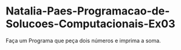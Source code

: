 # Natalia-Paes-Programacao-de-Solucoes-Computacionais-Ex03
Faça um Programa que peça dois números e imprima a soma.
